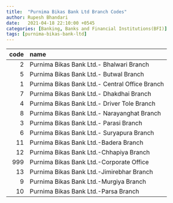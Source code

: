 ```yaml
---
title:  "Purnima Bikas Bank Ltd Branch Codes"
author: Rupesh Bhandari
date:   2021-04-18 22:10:00 +0545
categories: [Banking, Banks and Financial Institutions(BFI)]
tags: [purnima-bikas-bank-ltd]
---
```


|   code | name                                           |
|-------:|:-----------------------------------------------|
|      2 | Purnima Bikas Bank Ltd.- Bhalwari Branch       |
|      5 | Purnima Bikas Bank Ltd.- Butwal Branch         |
|      1 | Purnima Bikas Bank Ltd.- Central Office Branch |
|      7 | Purnima Bikas Bank Ltd.- Dhakdhai Branch       |
|      4 | Purnima Bikas Bank Ltd.- Driver Tole Branch    |
|      8 | Purnima Bikas Bank Ltd.- Narayanghat Branch    |
|      3 | Purnima Bikas Bank Ltd.- Parasi Branch         |
|      6 | Purnima Bikas Bank Ltd.- Suryapura Branch      |
|     11 | Purnima Bikas Bank Ltd.-Badera Branch          |
|     12 | Purnima Bikas Bank Ltd.-Chhapiya Branch        |
|    999 | Purnima Bikas Bank Ltd.-Corporate Office       |
|     13 | Purnima Bikas Bank Ltd.-Jimirebhar Branch      |
|      9 | Purnima Bikas Bank Ltd.-Murgiya Branch         |
|     10 | Purnima Bikas Bank Ltd.-Parsa Branch           |